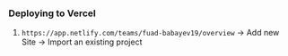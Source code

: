 ### Deploying to Vercel

1. `https://app.netlify.com/teams/fuad-babayev19/overview` -> Add new Site -> Import an existing project